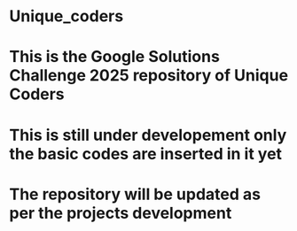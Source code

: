 # Unique_coders

# This is the Google Solutions Challenge 2025 repository of Unique Coders

# This is still under developement only the basic codes are inserted in it yet 
# The repository will be updated as per the projects development
